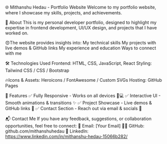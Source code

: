🌐 Mithanshu Hedau - Portfolio Website
Welcome to my portfolio website, where I showcase my skills, projects, and achievements.

📌 About
This is my personal developer portfolio, designed to highlight my expertise in frontend development, UI/UX design, and projects that I have worked on. 

😍The website provides insights into:
My technical skills
My projects with live demos & GitHub links
My experience and education
Ways to connect with me

🛠️ Technologies Used
Frontend: HTML, CSS, JavaScript, React 
Styling: Tailwind CSS / CSS / Bootstrap 

🔥Icons & Assets: Heroicons / FontAwesome / Custom SVGs
Hosting: GitHub Pages

🚀 Features
✅ Fully Responsive - Works on all devices 📱💻
✅ Interactive UI - Smooth animations & transitions ✨
✅ Project Showcase - Live demos & GitHub links 🔗
✅ Contact Section - Reach out via email & socials 📩

📬 Contact Me
If you have any feedback, suggestions, or collaboration opportunities, feel free to connect:
📧 Email: [Your Email]
🐱‍💻 GitHub: github.com/mithanshuhedau
🔗 LinkedIn: https://www.linkedin.com/in/mithanshu-hedau-15066b282/ 
